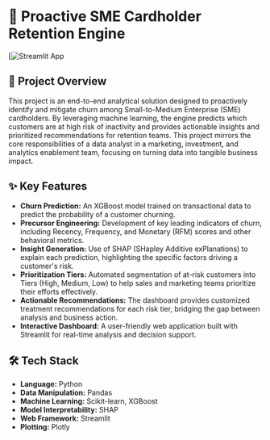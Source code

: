 # 🚀 Proactive SME Cardholder Retention Engine
[![Streamlit App](https://proactive-churn-retention-engine-bsbuhzwnddg3w9mlpt3cps.streamlit.app/)

## 🎯 Project Overview

This project is an end-to-end analytical solution designed to proactively identify and mitigate churn among Small-to-Medium Enterprise (SME) cardholders. By leveraging machine learning, the engine predicts which customers are at high risk of inactivity and provides actionable insights and prioritized recommendations for retention teams. This project mirrors the core responsibilities of a data analyst in a marketing, investment, and analytics enablement team, focusing on turning data into tangible business impact.

## ✨ Key Features

- **Churn Prediction:** An XGBoost model trained on transactional data to predict the probability of a customer churning.
- **Precursor Engineering:** Development of key leading indicators of churn, including Recency, Frequency, and Monetary (RFM) scores and other behavioral metrics.
- **Insight Generation:** Use of SHAP (SHapley Additive exPlanations) to explain each prediction, highlighting the specific factors driving a customer's risk.
- **Prioritization Tiers:** Automated segmentation of at-risk customers into Tiers (High, Medium, Low) to help sales and marketing teams prioritize their efforts effectively.
- **Actionable Recommendations:** The dashboard provides customized treatment recommendations for each risk tier, bridging the gap between analysis and business action.
- **Interactive Dashboard:** A user-friendly web application built with Streamlit for real-time analysis and decision support.

## 🛠️ Tech Stack

- **Language:** Python
- **Data Manipulation:** Pandas
- **Machine Learning:** Scikit-learn, XGBoost
- **Model Interpretability:** SHAP
- **Web Framework:** Streamlit
- **Plotting:** Plotly
